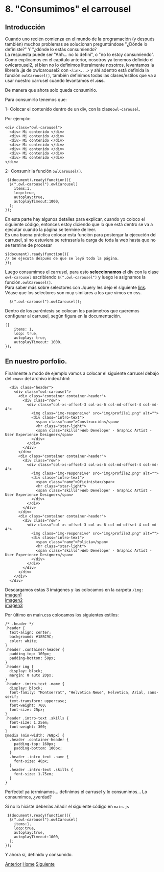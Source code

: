 # 8. "Consumimos" el carrousel

## Introducción

Cuando uno recién comienza en el mundo de la programación (y después también) muchos problemas se solucionan preguntándose "¿Dónde lo definiste?" Y "¿dónde lo estás consumiendo?<br />
La respuesta puede ser "Ahh... no lo definí", o "no lo estoy consumiendo".<br />
Como explicamos en el capítulo anterior, nosotros ya tenemos definido el owlcarousel2, si bien no lo definimos literalmente nosotros, levantamos la librería **.js** de owlcarousel2 con `<link...>` y ahí adentro está definida la función `owlCarousel()`, también definimos todas las clases/estilos que va a usar nuestro carrusel cuando levantamos el **.css**.

De manera que ahora solo queda consumirlo.

Para consumirlo tenemos que:

1-	Colocar el contenido dentro de un div, con la clase`owl-carousel`.

Por ejemplo:
```
<div class="owl-carousel">
  <div> Mi contenido </div>
  <div> Mi contenido </div>
  <div> Mi contenido </div>
  <div> Mi contenido </div>
  <div> Mi contenido </div>
  <div> Mi contenido </div>
  <div> Mi contenido </div>
</div>
```

2- Consumir la función `owlCarousel()`.

```
 $(document).ready(function(){
  $(".owl-carousel").owlCarousel(
    items:1,
    loop:true,
    autoplay:true,
    autoplayTimeout:1000,
  );
});
```

En esta parte hay algunos detalles para explicar, cuando yo coloco el siguiente código, entonces estoy diciendo que lo que está dentro se va a ejecutar cuando la página se termine de leer.<br />
Es una buena práctica colocar esta función para postergar la ejecución del carrusel, si no estuviera se retrasaría la carga de toda la web hasta que no se termine de procesar
```
$(document).ready(function(){
// Se ejecuta después de que se leyó toda la página.
});
```

Luego consumimos el carrusel, para esto **seleccionamos** el div con la clase `owl-carousel` escribiendo `$(".owl-carousel")` y luego le asignamos la función`.owlCarousel()`.<br />
Para saber más sobre selectores con Jquery les dejo el siguiente [link](https://api.jquery.com/all-selector/).
Véase que los selectores son muy similares a los que vimos en css.

```
  $(".owl-carousel").owlCarousel();
```
Dentro de los paréntesis se colocan los parámetros que queremos configurar al carrusel, según figura en la documentación.
```
({
    items: 1,
    loop: true,
    autoplay: true,
    autoplayTimeout: 1000,
});
```
## En nuestro porfolio.

Finalmente a modo de ejemplo vamos a colocar el siguiente carrusel debajo del `<nav>` del archivo index.html:

```
  <div class="header">
    <div class="owl-carousel">
      <div class="container container-header">
        <div class="row">
          <div class="col-xs-offset-3 col-xs-6 col-md-offset-4 col-md-4">
            <img class="img-responsive" src="img/profile1.png" alt="">
            <div class="intro-text">
              <span class="name">Construcción</span>
              <hr class="star-light">
              <span class="skills">Web Developer - Graphic Artist - User Experience Designer</span>
            </div>
          </div>
        </div>
      </div>
      <div class="container container-header">
        <div class="row">
          <div class="col-xs-offset-3 col-xs-6 col-md-offset-4 col-md-4">
            <img class="img-responsive" src="img/profile2.png" alt="">
            <div class="intro-text">
              <span class="name">Oficinista</span>
              <hr class="star-light">
              <span class="skills">Web Developer - Graphic Artist - User Experience Designer</span>
            </div>
          </div>
        </div>
      </div>
      <div class="container container-header">
        <div class="row">
          <div class="col-xs-offset-3 col-xs-6 col-md-offset-4 col-md-4">
            <img class="img-responsive" src="img/profile3.png" alt="">
            <div class="intro-text">
              <span class="name">Policía</span>
              <hr class="star-light">
              <span class="skills">Web Developer - Graphic Artist - User Experience Designer</span>
            </div>
          </div>
        </div>
      </div>
    </div>
  </div>
```

Descargamos estas 3 imágenes y las colocamos en la carpeta `/img:`<br />
[imagen1](https://raw.githubusercontent.com/fgarciajulia/mi_primera_pagina/master/img/profile1.png)<br />
[imagen2](https://raw.githubusercontent.com/fgarciajulia/mi_primera_pagina/master/img/profile2.png)<br />
[imagen3](https://raw.githubusercontent.com/fgarciajulia/mi_primera_pagina/master/img/profile3.png)<br />

Por último en main.css colocamos los siguientes estilos:

```
/* .header */
.header {
  text-align: center;
  background: #18BC9C;
  color: white;
}
.header .container-header {
  padding-top: 100px;
  padding-bottom: 50px;
}
.header img {
  display: block;
  margin: 0 auto 20px;
}
.header .intro-text .name {
  display: block;
  font-family: "Montserrat", "Helvetica Neue", Helvetica, Arial, sans-serif;
  text-transform: uppercase;
  font-weight: 700;
  font-size: 25px;
}
.header .intro-text .skills {
  font-size: 1.25em;
  font-weight: 300;
}
@media (min-width: 768px) {
  .header .container-header {
    padding-top: 160px;
    padding-bottom: 100px;
  }
  .header .intro-text .name {
    font-size: 40px;
  }
  .header .intro-text .skills {
    font-size: 1.75em;
  }
}
```
Perfecto! ya terminamos... definimos el carrusel y lo consumimos... Lo consumimos, ¿verdad?

Si no lo hiciste deberías añadir el siguiente código en `main.js`
```
 $(document).ready(function(){
  $(".owl-carousel").owlCarousel(
    items:1,
    loop:true,
    autoplay:true,
    autoplayTimeout:1000,
  );
});
```

Y ahora sí, definido y consumido.

<div class="Grid">
    <a href="https://fgarciajulia.github.io/mi_primera_pagina/owlcarousel2" class="my-btn anterior">Anterior</a>
    <a href="https://fgarciajulia.github.io/mi_primera_pagina" class="my-btn home">Home</a>
    <a href="https://fgarciajulia.github.io/mi_primera_pagina" class="my-btn siguiente">Siguiente</a>
</div>